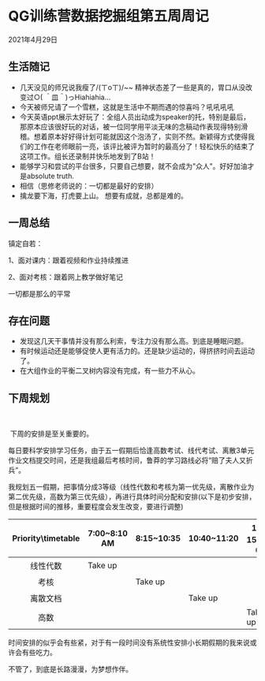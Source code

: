 # QG训练营数据挖掘组第五周周记
2021年4月29日

## 生活随记

-   几天没见的师兄说我瘦了/(ㄒoㄒ)/~~ 精神状态差了一些是真的，胃口从没改变过○( ＾皿＾)っHiahiahia…
-   今天被师兄请了一个雪糕，这就是生活中不期而遇的惊喜吗？吼吼吼吼
-   今天英语ppt展示太好玩了：全组人员出动成为speaker的托，特别是最后，那原本应该很好玩的对话，被一位同学用平淡无味的念稿动作表现得特别滑稽。想着原本好好得计划可能就因这个泡汤了，实则不然。新颖得方式使得我们的工作在老师眼前一亮，该评比被评为暂时的最高分了！轻松快乐的结束了这项工作。组长还录制并快乐地发到了B站！
-   能够学习和尝试的平台很多，只要自己想要，就不会成为"众人"。好好加油才是absolute truth.
-   相信（思修老师说的：一切都是最好的安排）
-   擒龙要下海，打虎要上山。  想要有成就，总都是难的。

## 一周总结

镇定自若：

1、面对课内：跟着视频和作业持续推进

2、面对考核：跟着网上教学做好笔记

一切都是那么的平常

## 存在问题

-   发现这几天干事情并没有那么利索，专注力没有那么高。到底是睡眠问题。
-   有时候运动还是能够促使人更有活力的。还是缺少运动的，得挤挤时间去运动了。
-   在大组作业的平衡二叉树内容没有完成，有一些力不从心。

## 下周规划

​		

​		下周的安排是至关重要的。

​		每日要科学安排学习任务，由于五一假期后恰逢高数考试、线代考试、离散3单元作业文档提交时间，还是我组最后考核时间，鲁莽的学习路线必将“赔了夫人又折兵”。

​		我规划五一假期，把事情分成3等级（线性代数和考核为第一优先级，离散作业为第二优先级，高数为第三优先级），再进行具体时间分配和安排(以下是初步安排，但是根据时间的推移，重要程度会发生改变，要进行调整)

| Priority\timetable | 7:00~8:10 AM | 8:15~10:35 | 10:40~11:20 | 12：15~1：05 | SLEEP! | PM 1:30~3:00 | 3:30~4:50 | 5:00~6:10 | 8:00~9:20 | 9:30~11:30 |
| :----------------: | ------------ | ---------- | ----------- | ------------ | ------ | ------------ | --------- | --------- | --------- | ---------- |
|      线性代数      | Take up      |            |             |              | 👆      |              | Take up   |           | Take up   |            |
|        考核        |              | Take up    |             |              | 👆      | Take up      |           |           |           | Take up    |
|      离散文档      |              |            | Take up     |              | 👆      |              |           | Take up   |           |            |
|        高数        |              |            |             | Take up      | 👆      |              |           |           |           |            |



时间安排的似乎会有些紧，对于有一段时间没有系统性安排小长期假期的我来说或许会有些吃力。

不管了，到底是长路漫漫，为梦想作伴。